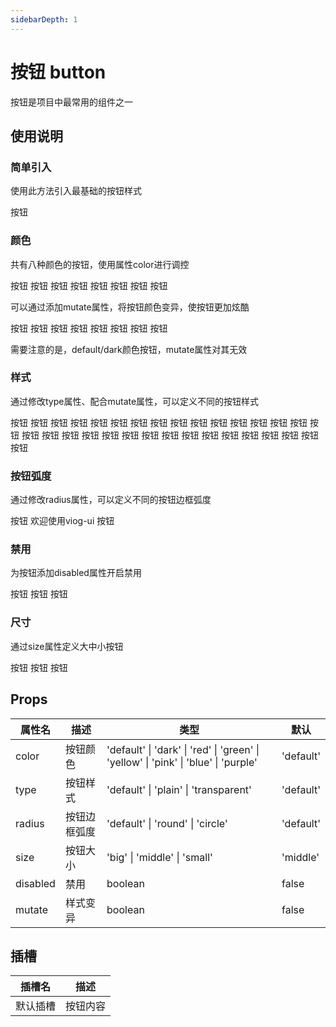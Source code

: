 ```yaml
---
sidebarDepth: 1
---
```


# 按钮 button

按钮是项目中最常用的组件之一

## 使用说明

### 简单引入
使用此方法引入最基础的按钮样式

<code-show>
<row>
<vi-button>按钮</vi-button>
</row>
<template v-slot:code>

``` vue
<vi-button>按钮</vi-button>
```

</template>
</code-show>

### 颜色

共有八种颜色的按钮，使用属性color进行调控

<code-show>
<row>
<vi-button>按钮</vi-button>
<vi-button color="purple">按钮</vi-button>
<vi-button color="red">按钮</vi-button>
<vi-button color="pink">按钮</vi-button>
<vi-button color="yellow">按钮</vi-button>
<vi-button color="blue">按钮</vi-button>
<vi-button color="green">按钮</vi-button>
<vi-button color="dark">按钮</vi-button>
</row>
<template v-slot:code>

``` vue
<vi-button>按钮</vi-button>
<vi-button color="purple">按钮</vi-button>
<vi-button color="red">按钮</vi-button>
<vi-button color="pink">按钮</vi-button>
<vi-button color="yellow">按钮</vi-button>
<vi-button color="blue">按钮</vi-button>
<vi-button color="green">按钮</vi-button>
<vi-button color="dark">按钮</vi-button>
```

</template>
</code-show>

可以通过添加mutate属性，将按钮颜色变异，使按钮更加炫酷

<code-show>
<row>
<vi-button>按钮</vi-button>
<vi-button mutate color="purple">按钮</vi-button>
<vi-button mutate color="red">按钮</vi-button>
<vi-button mutate color="pink">按钮</vi-button>
<vi-button mutate color="yellow">按钮</vi-button>
<vi-button mutate color="blue">按钮</vi-button>
<vi-button mutate color="green">按钮</vi-button>
<vi-button color="dark">按钮</vi-button>
</row>
<template v-slot:code>

``` vue
<vi-button>按钮</vi-button>
<vi-button mutate color="purple">按钮</vi-button>
<vi-button mutate color="red">按钮</vi-button>
<vi-button mutate color="pink">按钮</vi-button>
<vi-button mutate color="yellow">按钮</vi-button>
<vi-button mutate color="blue">按钮</vi-button>
<vi-button mutate color="green">按钮</vi-button>
<vi-button color="dark">按钮</vi-button>
```

</template>
</code-show>

需要注意的是，default/dark颜色按钮，mutate属性对其无效

### 样式

通过修改type属性、配合mutate属性，可以定义不同的按钮样式

<!-- 样式组1 -->
<code-show>
<row>
<vi-button type="plain">按钮</vi-button>
<vi-button type="plain" color="purple">按钮</vi-button>
<vi-button type="plain" color="red">按钮</vi-button>
<vi-button type="plain" color="pink">按钮</vi-button>
<vi-button type="plain" color="yellow">按钮</vi-button>
<vi-button type="plain" color="blue">按钮</vi-button>
<vi-button type="plain" color="green">按钮</vi-button>
<vi-button type="plain" color="dark">按钮</vi-button>
</row>
<template v-slot:code>

``` vue
<vi-button type="plain">按钮</vi-button>
<vi-button type="plain" color="purple">按钮</vi-button>
<vi-button type="plain" color="red">按钮</vi-button>
<vi-button type="plain" color="pink">按钮</vi-button>
<vi-button type="plain" color="yellow">按钮</vi-button>
<vi-button type="plain" color="blue">按钮</vi-button>
<vi-button type="plain" color="green">按钮</vi-button>
<vi-button type="plain" color="dark">按钮</vi-button>
```

</template>
</code-show>

<!-- 样式组2 -->
<code-show>
<row>
<vi-button mutate type="plain">按钮</vi-button>
<vi-button mutate type="plain" color="purple">按钮</vi-button>
<vi-button mutate type="plain" color="red">按钮</vi-button>
<vi-button mutate type="plain" color="pink">按钮</vi-button>
<vi-button mutate type="plain" color="yellow">按钮</vi-button>
<vi-button mutate type="plain" color="blue">按钮</vi-button>
<vi-button mutate type="plain" color="green">按钮</vi-button>
<vi-button mutate type="plain" color="dark">按钮</vi-button>
</row>
<template v-slot:code>

``` vue
<vi-button mutate type="plain">按钮</vi-button>
<vi-button mutate type="plain" color="purple">按钮</vi-button>
<vi-button mutate type="plain" color="red">按钮</vi-button>
<vi-button mutate type="plain" color="pink">按钮</vi-button>
<vi-button mutate type="plain" color="yellow">按钮</vi-button>
<vi-button mutate type="plain" color="blue">按钮</vi-button>
<vi-button mutate type="plain" color="green">按钮</vi-button>
<vi-button mutate type="plain" color="dark">按钮</vi-button>
```

</template>
</code-show>

<!-- 样式组3 -->
<code-show>
<row>
<vi-button type="transparent">按钮</vi-button>
<vi-button type="transparent" color="purple">按钮</vi-button>
<vi-button type="transparent" color="red">按钮</vi-button>
<vi-button type="transparent" color="pink">按钮</vi-button>
<vi-button type="transparent" color="yellow">按钮</vi-button>
<vi-button type="transparent" color="blue">按钮</vi-button>
<vi-button type="transparent" color="green">按钮</vi-button>
<vi-button type="transparent" color="dark">按钮</vi-button>
</row>
<template v-slot:code>

``` vue
<vi-button type="transparent">按钮</vi-button>
<vi-button type="transparent" color="purple">按钮</vi-button>
<vi-button type="transparent" color="red">按钮</vi-button>
<vi-button type="transparent" color="pink">按钮</vi-button>
<vi-button type="transparent" color="yellow">按钮</vi-button>
<vi-button type="transparent" color="blue">按钮</vi-button>
<vi-button type="transparent" color="green">按钮</vi-button>
<vi-button type="transparent" color="dark">按钮</vi-button>
```

</template>
</code-show>

<!-- 样式组4 -->
<code-show>
<row>
<vi-button mutate type="transparent">按钮</vi-button>
<vi-button mutate type="transparent" color="purple">按钮</vi-button>
<vi-button mutate type="transparent" color="red">按钮</vi-button>
<vi-button mutate type="transparent" color="pink">按钮</vi-button>
<vi-button mutate type="transparent" color="yellow">按钮</vi-button>
<vi-button mutate type="transparent" color="blue">按钮</vi-button>
<vi-button mutate type="transparent" color="green">按钮</vi-button>
<vi-button mutate type="transparent" color="dark">按钮</vi-button>
</row>
<template v-slot:code>

``` vue
<vi-button mutate type="transparent">按钮</vi-button>
<vi-button mutate type="transparent" color="purple">按钮</vi-button>
<vi-button mutate type="transparent" color="red">按钮</vi-button>
<vi-button mutate type="transparent" color="pink">按钮</vi-button>
<vi-button mutate type="transparent" color="yellow">按钮</vi-button>
<vi-button mutate type="transparent" color="blue">按钮</vi-button>
<vi-button mutate type="transparent" color="green">按钮</vi-button>
<vi-button mutate type="transparent" color="dark">按钮</vi-button>
```

</template>
</code-show>

### 按钮弧度

通过修改radius属性，可以定义不同的按钮边框弧度

<code-show>
<row>
<vi-button radius="round">按钮</vi-button>
<vi-button radius="round" color="purple">欢迎使用viog-ui</vi-button>
</row>
<row>
<vi-button radius="circle">按钮</vi-button>
<vi-button radius="circle" type="transparent" mutate color="yellow">
  <vi-icon size="big" type="renzheng"/>
</vi-button>
</row>
<template v-slot:code>

``` vue
<vi-button radius="round">按钮</vi-button>
<vi-button radius="round" color="purple">欢迎使用viog-ui</vi-button>

<vi-button radius="circle">按钮</vi-button>
<vi-button radius="circle" type="transparent" mutate color="yellow">
  <vi-icon size="big" type="renzheng"/>
</vi-button>
```

</template>
</code-show>

### 禁用

为按钮添加disabled属性开启禁用

<code-show>
<row>
<vi-button disabled >按钮</vi-button>
<vi-button disabled type="plain">按钮</vi-button>
<vi-button disabled type="transparent">按钮</vi-button>
</row>
<template v-slot:code>

``` vue
<vi-button disabled >按钮</vi-button>
<vi-button disabled type="plain">按钮</vi-button>
<vi-button disabled type="transparent">按钮</vi-button>
```

</template>
</code-show>

### 尺寸

通过size属性定义大中小按钮

<code-show>
<row>
<vi-button size="big">按钮</vi-button>
<vi-button>按钮</vi-button>
<vi-button size="small">按钮</vi-button>
</row>
<template v-slot:code>

``` vue
<vi-button size="big">按钮</vi-button>
<vi-button>按钮</vi-button>
<vi-button size="small">按钮</vi-button>
```

</template>
</code-show>

## Props
| 属性名 | 描述 | 类型 | 默认 |
| - | - | - | - |
| color | 按钮颜色 | 'default' \| 'dark' \| 'red' \| 'green' \| 'yellow' \| 'pink' \| 'blue' \| 'purple' | 'default'
| type| 按钮样式 | 'default' \| 'plain' \| 'transparent' | 'default' |
| radius | 按钮边框弧度 | 'default' \| 'round' \| 'circle' | 'default' |
| size | 按钮大小 | 'big' \| 'middle' \| 'small' | 'middle' |
| disabled | 禁用 | boolean | false |
| mutate | 样式变异 | boolean | false |

## 插槽
| 插槽名 | 描述 |
| - | - |
| 默认插槽 | 按钮内容 |